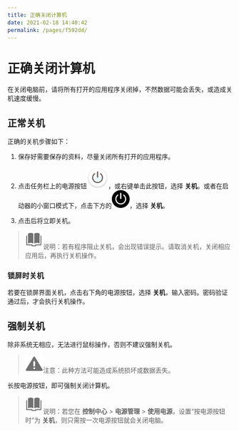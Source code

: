 ```yaml
---
title: 正确关闭计算机
date: 2021-02-18 14:40:42
permalink: /pages/f592dd/
---
```

# 正确关闭计算机

在关闭电脑前，请将所有打开的应用程序关闭掉，不然数据可能会丢失，或造成关机速度缓慢。

## 正常关机

正确的关机步骤如下：

1. 保存好需要保存的资料，尽量关闭所有打开的应用程序。

2. 点击任务栏上的电源按钮![system-shutdown-light](fig/system-shutdown-light.svg)，或右键单击此按钮，选择 **关机**。或者在启动器的小窗口模式下，点击下方的![system-shutdown](fig/system-shutdown.svg)，选择 **关机**。

3. 点击后将立即关机。

> ![notes](fig/notes.svg)说明：若有程序阻止关机，会出现错误提示。请取消关机，关闭相应应用后，再执行关机操作。

### 锁屏时关机

若要在锁屏界面关机，点击右下角的电源按钮，选择 **关机**，输入密码。密码验证通过后，才会执行关机操作。

## 强制关机

除非系统无相应，无法进行鼠标操作，否则不建议强制关机。

> ![attention](fig/attention.svg)注意：此种方法可能造成系统损坏或数据丢失。

长按电源按钮，即可强制关闭计算机。

> ![notes](fig/notes.svg)说明：若您在 **控制中心** > **电源管理** > **使用电源**，设置“按电源按钮时”为 **关机**，则只需按一次电源按钮就会关闭电脑。





